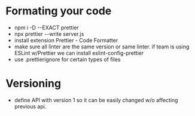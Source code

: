 # Formating your code

- npm i -D --EXACT prettier
- npx prettier --write server.js
- install extension Prettier - Code Formatter
- make sure all linter are the same version or same linter. if team is using ESLint w/Prettier we
  can install eslint-config-prettier
- use .prettierignore for certain types of files

# Versioning

- define API with version 1 so it can be easily changed w/o affecting previous api.
